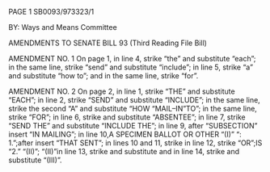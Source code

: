 PAGE 1
SB0093/973323/1

BY: Ways and Means Committee

AMENDMENTS TO SENATE BILL 93
(Third Reading File Bill)

AMENDMENT NO. 1
On page 1, in line 4, strike “the” and substitute “each”; in the same line, strike
“send” and substitute “include”; in line 5, strike “a” and substitute “how to”; and in the
same line, strike “for”.

AMENDMENT NO. 2
On page 2, in line 1, strike “THE” and substitute “EACH”; in line 2, strike “SEND”
and substitute “INCLUDE”; in the same line, strike the second “A” and substitute “HOW
“MAIL–IN”TO”; in the same line, strike “FOR”; in line 6, strike and substitute
“ABSENTEE”; in line 7, strike “SEND THE” and substitute “INCLUDE THE”; in line 9,
after “SUBSECTION” insert “IN MAILING”; in line 10,A SPECIMEN BALLOT OR OTHER
“(I)” “: 1.”;after insert “THAT SENT”; in lines 10 and 11, strike in line 12, strike “OR”;IS
“2.” “(II)”; “(II)”in line 13, strike and substitute and in line 14, strike and substitute
“(III)”.